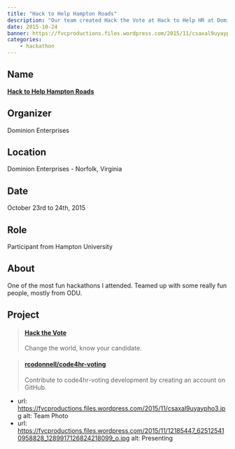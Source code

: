 ```yaml
---
title: "Hack to Help Hampton Roads"
description: "Our team created Hack the Vote at Hack to Help HR at Dominion Enterprises."
date: 2015-10-24
banner: https://fvcproductions.files.wordpress.com/2015/11/csaxal9uyaypho3.jpg
categories:
    - hackathon
---
```


## Name

<a title="DE" href="https://hackathon.dominionenterprises.com/" target="_blank" rel="noopener"><strong>Hack to Help Hampton Roads</strong></a>

## Organizer

Dominion Enterprises

## Location

Dominion Enterprises - Norfolk, Virginia

## Date

October 23rd to 24th, 2015

## Role

Participant from Hampton University

## About

One of the most fun hackathons I attended. Teamed up with some really fun people, mostly from ODU.

## Project

<blockquote class="embedly-card"><h4><a href="//rcodonnell.github.io/code4hr-voting/">Hack the Vote</a></h4><p>Change the world, know your candidate.</p></blockquote>

<blockquote class="embedly-card"><h4><a href="https://github.com/rcodonnell/code4hr-voting">rcodonnell/code4hr-voting</a></h4><p>Contribute to code4hr-voting development by creating an account on GitHub.</p></blockquote>

* url: https://fvcproductions.files.wordpress.com/2015/11/csaxal9uyaypho3.jpg
  alt: Team Photo
* url: https://fvcproductions.files.wordpress.com/2015/11/12185447_625125410958828_1289917126824218099_o.jpg
  alt: Presenting
